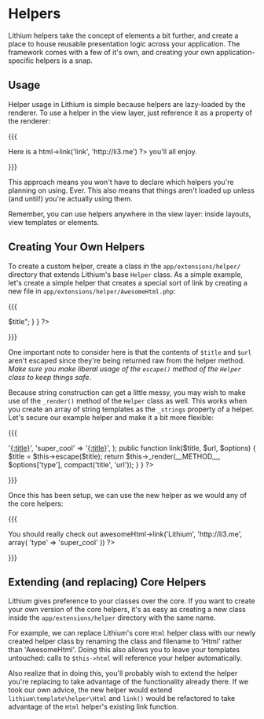 # Helpers

Lithium helpers take the concept of elements a bit further, and create a place to house reusable presentation logic across your application. The framework comes with a few of it's own, and creating your own application-specific helpers is a snap.

## Usage

Helper usage in Lithium is simple because helpers are lazy-loaded by the renderer. To use a helper in the view layer, just reference it as a property of the renderer:

{{{<p>
	Here is a <?=$this->html->link('link', 'http://li3.me') ?> you'll all enjoy.
</p>}}}

This approach means you won't have to declare which helpers you're planning on using. Ever. This also means that things aren't loaded up unless (and until!) you're actually using them.

Remember, you can use helpers anywhere in the view layer: inside layouts, view templates or elements.

## Creating Your Own Helpers

To create a custom helper, create a class in the `app/extensions/helper/` directory that extends Lithium's base `Helper` class. As a simple example, let's create a simple helper that creates a special sort of link by creating a new file in `app/extensions/helper/AwesomeHtml.php`:

{{{
<?php

namespace app\extensions\helper;

class AwesomeHtml extends \lithium\template\Helper {
  
	public function link($title, $url) {
		return "<a class=\"awesome\" href=\"$url\">$title</a>";
	}
}

?>
}}}

One important note to consider here is that the contents of `$title` and `$url` aren't escaped since they're being returned raw from the helper method. _Make sure you make liberal usage of the `escape()` method of the `Helper` class to keep things safe_.

Because string construction can get a little messy, you may wish to make use of the `_render()` method of the `Helper` class as well. This works when you create an array of string templates as the `_strings` property of a helper. Let's secure our example helper and make it a bit more flexible:

{{{
<?php

namespace app\extensions\helper;

class AwesomeHtml extends \lithium\template\Helper {

	protected $_strings = array(
		'awesome'    => '<a class="awesome" href="{:url}">{:title}</a>',
		'super_cool' => '<span class="super"><a class="cool" href="{:url}">{:title}</a></span>',
	);

	public function link($title, $url, $options) {
		$title = $this->escape($title);
		return $this->_render(__METHOD__, $options['type'], compact('title', 'url'));
	}
}

?>
}}}

Once this has been setup, we can use the new helper as we would any of the core helpers:

{{{<p>
	You should really check out
	<?=$this->awesomeHtml->link('Lithium', 'http://li3.me', array(
		'type' => 'super_cool'
	)) ?>
</p>}}}

## Extending (and replacing) Core Helpers

Lithium gives preference to your classes over the core. If you want to create your own version of the core helpers, it's as easy as creating a new class inside the `app/extensions/helper` directory with the same name.

For example, we can replace Lithium's core `Html` helper class with our newly created helper class by renaming the class and filename to 'Html' rather than 'AwesomeHtml'. Doing this also allows you to leave your templates untouched: calls to `$this->html` will reference your helper automatically.

Also realize that in doing this, you'll probably wish to extend the helper you're replacing to take advantage of the functionality already there. If we took our own advice, the new helper would extend `lithium\template\helper\Html` and `link()` would be refactored to take advantage of the `Html` helper's existing link function.